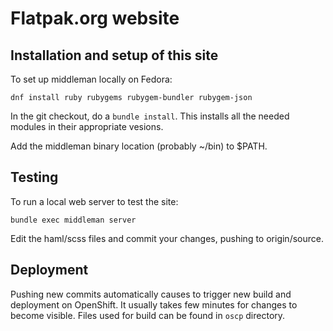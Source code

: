# Flatpak.org website

## Installation and setup of this site

To set up middleman locally on Fedora:

    dnf install ruby rubygems rubygem-bundler rubygem-json

In the git checkout, do a `bundle install`. This installs all
the needed modules in their appropriate vesions.

Add the middleman binary location (probably ~/bin) to $PATH.

## Testing

To run a local web server to test the site:

    bundle exec middleman server

Edit the haml/scss files and commit your changes, pushing to
origin/source.

## Deployment

Pushing new commits automatically causes to trigger new build
and deployment on OpenShift. It usually takes few minutes for
changes to become visible. Files used for build can be found
in `oscp` directory.

